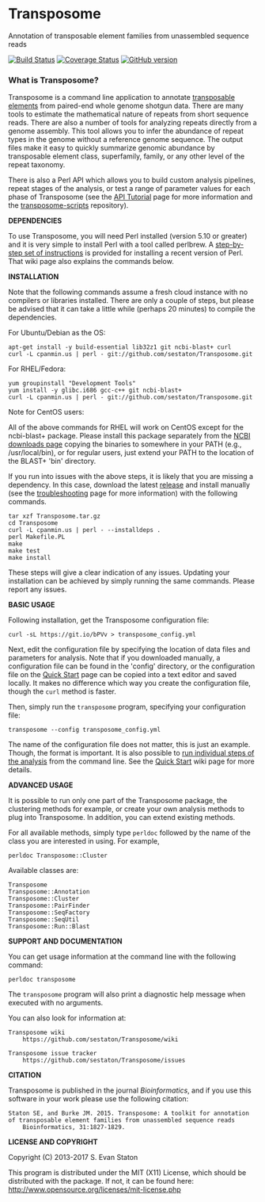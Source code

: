 Transposome
===========

Annotation of transposable element families from unassembled sequence reads

[![Build Status](https://travis-ci.org/sestaton/Transposome.svg?branch=master)](https://travis-ci.org/sestaton/Transposome) [![Coverage Status](https://coveralls.io/repos/github/sestaton/Transposome/badge.svg?branch=master)](https://coveralls.io/github/sestaton/Transposome?branch=master) [![GitHub version](https://badge.fury.io/gh/sestaton%2FTransposome.svg)](https://badge.fury.io/gh/sestaton%2FTransposome)

### What is Transposome?

Transposome is a command line application to annotate [transposable elements](http://en.wikipedia.org/wiki/Transposable_element) from paired-end whole genome shotgun data. There are many tools to estimate the mathematical nature of repeats from short sequence reads. There are also a number of tools for analyzing repeats directly from a genome assembly. This tool allows you to infer the abundance of repeat types in the genome without a reference genome sequence. The output files make it easy to quickly summarize genomic abundance by transposable element class, superfamily, family, or any other level of the repeat taxonomy.

There is also a Perl API which allows you to build custom analysis pipelines, repeat stages of the analysis, or test a range of parameter values for each phase of Transposome (see the [API Tutorial](https://github.com/sestaton/Transposome/wiki/API-Tutorial) page for more information and the [transposome-scripts](https://github.com/sestaton/transposome-scripts) repository).

**DEPENDENCIES**

To use Transposome, you will need Perl installed (version 5.10 or greater) and it is very simple to install Perl with a tool called perlbrew. A [step-by-step set of instructions](https://github.com/sestaton/Transposome/wiki/Installing-dependencies#installing-perl) is provided for installing a recent version of Perl. That wiki page also explains the commands below.

**INSTALLATION**

Note that the following commands assume a fresh cloud instance with no compilers or libraries installed. There are only a couple of steps, but please be advised that it can take a little while (perhaps 20 minutes) to compile the dependencies.

For Ubuntu/Debian as the OS:

    apt-get install -y build-essential lib32z1 git ncbi-blast+ curl
    curl -L cpanmin.us | perl - git://github.com/sestaton/Transposome.git

For RHEL/Fedora:

    yum groupinstall "Development Tools"
    yum install -y glibc.i686 gcc-c++ git ncbi-blast+
    curl -L cpanmin.us | perl - git://github.com/sestaton/Transposome.git

Note for CentOS users: 

All of the above commands for RHEL will work on CentOS except for the ncbi-blast+ package. Please install this package separately from the [NCBI downloads page](http://blast.ncbi.nlm.nih.gov/Blast.cgi?PAGE_TYPE=BlastDocs&DOC_TYPE=Download) copying the binaries to somewhere in your PATH (e.g., /usr/local/bin), or for regular users, just extend your PATH to the location of the BLAST+ 'bin' directory.

If you run into issues with the above steps, it is likely that you are missing a dependency. In this case, download the latest [release](https://github.com/sestaton/Transposome/releases) and install manually (see the [troubleshooting](https://github.com/sestaton/Transposome/wiki/Troubleshooting) page for more information) with the following commands.

    tar xzf Transposome.tar.gz
    cd Transposome
    curl -L cpanmin.us | perl - --installdeps .
    perl Makefile.PL
    make
    make test
    make install 

These steps will give a clear indication of any issues. Updating your installation can be achieved by simply running the same commands. Please report any issues.

**BASIC USAGE**

Following installation, get the Transposome configuration file:

    curl -sL https://git.io/bPVv > transposome_config.yml 

Next, edit the configuration file by specifying the location of data files and parameters for analysis. Note that if you downloaded manually, a configuration file can be found in the 'config' directory, or the configuration file on the [Quick Start](https://github.com/sestaton/Transposome/wiki/Quick-Start) page can be copied into a text editor and saved locally. It makes no difference which way you create the configuration file, though the `curl` method is faster.

Then, simply run the `transposome` program, specifying your configuration file:

    transposome --config transposome_config.yml

The name of the configuration file does not matter, this is just an example. Though, the format is important. It is also possible to [run individual steps of the analysis](https://github.com/sestaton/Transposome/wiki/Running-some-or-all-of-the-analysis-steps) from the command line. See the [Quick Start](https://github.com/sestaton/Transposome/wiki/Quick-Start) wiki page for more details.

**ADVANCED USAGE**

It is possible to run only one part of the Transposome package, the clustering methods for example, or create 
your own analysis methods to plug into Transposome. In addition, you can extend existing methods.

For all available methods, simply type `perldoc` followed by the name of the class you are interested in 
using. For example,

    perldoc Transposome::Cluster

Available classes are: 

    Transposome
    Transposome::Annotation
    Transposome::Cluster
    Transposome::PairFinder
    Transposome::SeqFactory
    Transposome::SeqUtil
    Transposome::Run::Blast
                      

**SUPPORT AND DOCUMENTATION**

You can get usage information at the command line with the following command:

    perldoc transposome 

The `transposome` program will also print a diagnostic help message when executed with no arguments.

You can also look for information at:

    Transposome wiki
        https://github.com/sestaton/Transposome/wiki

    Transposome issue tracker
        https://github.com/sestaton/Transposome/issues

**CITATION**

Transposome is published in the journal *Bioinformatics*, and if you use this software in your work please use the following citation:

    Staton SE, and Burke JM. 2015. Transposome: A toolkit for annotation of transposable element families from unassembled sequence reads
        Bioinformatics, 31:1827-1829.

**LICENSE AND COPYRIGHT**

Copyright (C) 2013-2017 S. Evan Staton

This program is distributed under the MIT (X11) License, which should be distributed with the package. 
If not, it can be found here: http://www.opensource.org/licenses/mit-license.php


